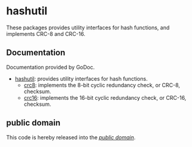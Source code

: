 hashutil
========

These packages provides utility interfaces for hash functions, and implements
CRC-8 and CRC-16.

Documentation
-------------

Documentation provided by GoDoc.

- [hashutil][]: provides utility interfaces for hash functions.
	- [crc8][hashutil/crc8]: implements the 8-bit cyclic redundancy check, or CRC-8, checksum.
	- [crc16][hashutil/crc16]: implements the 16-bit cyclic redundancy check, or CRC-16, checksum.

[hashutil]: http://godoc.org/github.com/mewpkg/hashutil
[hashutil/crc8]: http://godoc.org/github.com/mewpkg/hashutil/crc8
[hashutil/crc16]: http://godoc.org/github.com/mewpkg/hashutil/crc16

public domain
-------------

This code is hereby released into the *[public domain][]*.

[public domain]: https://creativecommons.org/publicdomain/zero/1.0/
